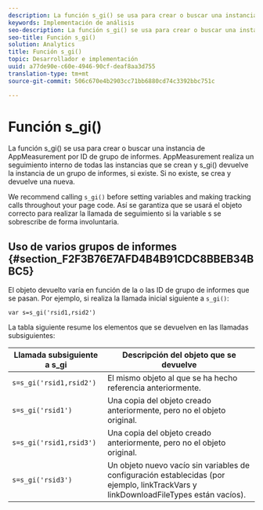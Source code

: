 ```yaml
---
description: La función s_gi() se usa para crear o buscar una instancia de AppMeasurement por ID de grupo de informes. AppMeasurement realiza un seguimiento interno de todas las instancias que se crean y s_gi() devuelve la instancia de un grupo de informes, si existe. Si no existe, se crea y devuelve una nueva.
keywords: Implementación de análisis
seo-description: La función s_gi() se usa para crear o buscar una instancia de AppMeasurement por ID de grupo de informes. AppMeasurement realiza un seguimiento interno de todas las instancias que se crean y s_gi() devuelve la instancia de un grupo de informes, si existe. Si no existe, se crea y devuelve una nueva.
seo-title: Función s_gi()
solution: Analytics
title: Función s_gi()
topic: Desarrollador e implementación
uuid: a77de90e-c60e-4946-90cf-deaf8aa3d755
translation-type: tm+mt
source-git-commit: 506c670e4b2903cc71bb6880cd74c3392bbc751c

---
```



# Función s_gi()

La función s_gi() se usa para crear o buscar una instancia de AppMeasurement por ID de grupo de informes. AppMeasurement realiza un seguimiento interno de todas las instancias que se crean y s_gi() devuelve la instancia de un grupo de informes, si existe. Si no existe, se crea y devuelve una nueva.

We recommend calling `s_gi()` before setting variables and making tracking calls throughout your page code. Así se garantiza que se usará el objeto correcto para realizar la llamada de seguimiento si la variable s se sobrescribe de forma involuntaria.

## Uso de varios grupos de informes {#section_F2F3B76E7AFD4B4B91CDC8BBEB34BBC5}

El objeto devuelto varía en función de la o las ID de grupo de informes que se pasan. Por ejemplo, si realiza la llamada inicial siguiente a `s_gi()`:

```
var s=s_gi('rsid1,rsid2')
```

La tabla siguiente resume los elementos que se devuelven en las llamadas subsiguientes:

| **Llamada subsiguiente a s_gi** | **Descripción del objeto que se devuelve** |
|---|---|
| `s=s_gi('rsid1,rsid2')` | El mismo objeto al que se ha hecho referencia anteriormente. |
| `s=s_gi('rsid1')` | Una copia del objeto creado anteriormente, pero no el objeto original. |
| `s=s_gi('rsid1,rsid3')` | Una copia del objeto creado anteriormente, pero no el objeto original. |
| `s=s_gi('rsid3')` | Un objeto nuevo vacío sin variables de configuración establecidas (por ejemplo, linkTrackVars y linkDownloadFileTypes están vacíos). |

